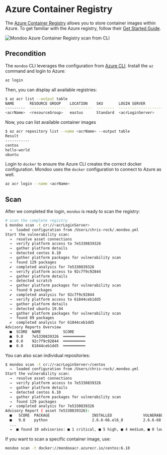 # Azure Container Registry

The [Azure Container Registry](https://azure.microsoft.com/en-us/services/container-registry/) allows you to store container images within Azure. To get familiar with the Azure registry, follow their [Get Started Guide](https://docs.microsoft.com/en-us/azure/container-registry/container-registry-get-started-docker-cli).

![Mondoo Azure Container Registry scan from CLI](../../assets/videos/azure-acr-scan.gif)

## Precondition

The `mondoo` CLI leverages the configuration from [Azure CLI](https://docs.microsoft.com/en-us/cli/azure/install-azure-cli?view=azure-cli-latest). Install the `az` command and login to Azure:

```bash
az login
```

Then, you can display all available registries:

```bash
$ az acr list --output table
NAME       RESOURCE GROUP    LOCATION    SKU       LOGIN SERVER
---------  ----------------  ----------  --------  --------------------
<acrName>  <resourceGroup>   eastus      Standard  <acrLoginServer>
```

Now, you can list available container images

```bash
$ az acr repository list --name <acrName> --output table
Result
-----------
centos
hello-world
ubuntu
```

Login to `docker` to ensure the Azure CLI creates the correct docker configuration. Mondoo uses the `docker` configuration to connect to Azure as well.

```bash
az acr login --name <acrName>
```

## Scan

After we completed the login, `mondoo` is ready to scan the registry:

```bash
# scan the complete registry
$ mondoo scan -t cr://<acrLoginServer>
  →  loaded configuration from /Users/chris-rock/.mondoo.yml
Start the vulnerability scan:
  →  resolve asset connections
  →  verify platform access to 7e5330839326
  →  gather platform details
  →  detected centos 6.10
  →  gather platform packages for vulnerability scan
  →  found 129 packages
  ✔  completed analysis for 7e5330839326
  →  verify platform access to 92c7f9c92844
  →  gather platform details
  →  detected scratch
  →  gather platform packages for vulnerability scan
  →  found 0 packages
  ✔  completed analysis for 92c7f9c92844
  →  verify platform access to 61844ceb1dd5
  →  gather platform details
  →  detected ubuntu 19.04
  →  gather platform packages for vulnerability scan
  →  found 89 packages
  ✔  completed analysis for 61844ceb1dd5
Advisory Reports Overview
  ■  SCORE  NAME          SCORE
  ■  9.8    7e5330839326  ══════════
  ■  0.0    92c7f9c92844  ══════════
  ■  0.0    61844ceb1dd5  ══════════
```

You can also scan individual repositories:

```bash
$ mondoo scan -t cr://<acrLoginServer>/centos
  →  loaded configuration from /Users/chris-rock/.mondoo.yml
Start the vulnerability scan:
  →  resolve asset connections
  →  verify platform access to 7e5330839326
  →  gather platform details
  →  detected centos 6.10
  →  gather platform packages for vulnerability scan
  →  found 129 packages
  ✔  completed analysis for 7e5330839326
Advisory Report ( asset 7e5330839326):
  ■   SCORE  PACKAGE                   INSTALLED              VULNERABLE (<)              AVAILABLE              ADVISORY
  ■   9.8    python                    2.6.6-66.el6_8         2.6.6-68.el6_10             2.6.6-66.el6_8         https://mondoo.app/vuln/CESA-2019%3A1467
  ...
  →  ■ found 10 advisories: ■ 1 critical, ■ 5 high, ■ 4 medium, ■ 0 low, ■ 0 informational, ■ 0 unknown
```

If you want to scan a specific container image, use:

```bash
mondoo scan -t docker://mondooacr.azurecr.io/centos:6.10
```